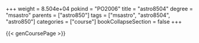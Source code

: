 +++
weight = 8.504e+04
pokind = "PO2006"
title = "astro8504"
degree = "msastro"
parents = ["astro850"]
tags = ["msastro", "astro8504", "astro850"]
categories = ["course"]
bookCollapseSection = false
+++

{{< genCoursePage >}}
